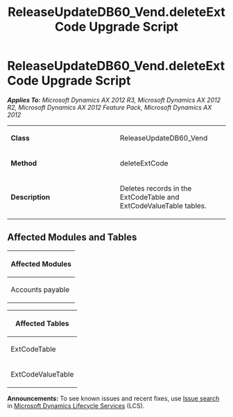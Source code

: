 ﻿---
title: ReleaseUpdateDB60_Vend.deleteExtCode Upgrade Script
TOCTitle: ReleaseUpdateDB60_Vend.deleteExtCode Upgrade Script
ms:assetid: 58852569-5d0d-f99b-6eff-eb4748fc7e6b
ms:mtpsurl: https://msdn.microsoft.com/en-us/library/JJ736239(v=AX.60)
ms:contentKeyID: 49708414
ms.date: 05/18/2015
mtps_version: v=AX.60
---

# ReleaseUpdateDB60\_Vend.deleteExtCode Upgrade Script 


_**Applies To:** Microsoft Dynamics AX 2012 R3, Microsoft Dynamics AX 2012 R2, Microsoft Dynamics AX 2012 Feature Pack, Microsoft Dynamics AX 2012_

<table>
<colgroup>
<col style="width: 50%" />
<col style="width: 50%" />
</colgroup>
<tbody>
<tr class="odd">
<td><p><strong>Class</strong></p></td>
<td><p>ReleaseUpdateDB60_Vend</p></td>
</tr>
<tr class="even">
<td><p><strong>Method</strong></p></td>
<td><p>deleteExtCode</p></td>
</tr>
<tr class="odd">
<td><p><strong>Description</strong></p></td>
<td><p>Deletes records in the ExtCodeTable and ExtCodeValueTable tables.</p></td>
</tr>
</tbody>
</table>


## Affected Modules and Tables

<table>
<colgroup>
<col style="width: 100%" />
</colgroup>
<thead>
<tr class="header">
<th><p>Affected Modules</p></th>
</tr>
</thead>
<tbody>
<tr class="odd">
<td><p>Accounts payable</p></td>
</tr>
</tbody>
</table>


<table>
<colgroup>
<col style="width: 100%" />
</colgroup>
<thead>
<tr class="header">
<th><p>Affected Tables</p></th>
</tr>
</thead>
<tbody>
<tr class="odd">
<td><p>ExtCodeTable</p></td>
</tr>
<tr class="even">
<td><p>ExtCodeValueTable</p></td>
</tr>
</tbody>
</table>

  
**Announcements:** To see known issues and recent fixes, use [Issue search](http://go.microsoft.com/fwlink/?linkid=389258) in [Microsoft Dynamics Lifecycle Services](http://go.microsoft.com/fwlink/?linkid=306505) (LCS).

